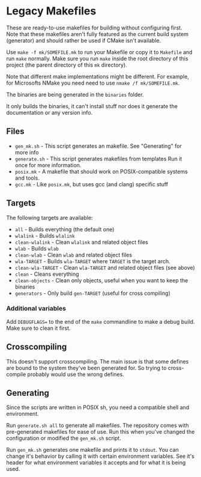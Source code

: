 Legacy Makefiles
================

These are ready-to-use makefiles for building without configuring first.
Note that these makefiles aren't fully featured as the current build system
(generator) and should rather be used if CMake isn't available.

Use `make -f mk/SOMEFILE.mk` to run your Makefile or copy it to `Makefile`
and run `make` normally. Make sure you run `make` inside the root directory
of this project (the parent directory of this `mk` directory).

Note that different make implementations might be different. For example, for
Microsofts NMake you need need to use `nmake /f mk/SOMEFILE.mk`.

The binaries are being generated in the `binaries` folder.

It only builds the binaries, it can't install stuff nor does it generate
the documentation or any version info.



Files
-----

* `gen_mk.sh` - This script generates an makefile. See "Generating" for more info
* `generate.sh` - This script generates makefiles from templates
  Run it once for more information.
* `posix.mk` - A makefile that should work on POSIX-compatible systems and tools.
* `gcc.mk` - Like `posix.mk`, but uses gcc (and clang) specific stuff


Targets
-------

The following targets are available:

* `all` - Builds everything (the default one)
* `wlalink` - Builds `wlalink`
* `clean-wlalink` - Clean `wlalink` and related object files
* `wlab` - Builds `wlab`
* `clean-wlab` - Clean `wlab` and related object files
* `wla-TARGET` - Builds `wla-TARGET` where `TARGET` is the target arch.
* `clean-wla-TARGET` - Clean `wla-TARGET` and related object files (see above)
* `clean` - Cleans everything
* `clean-objects` - Clean only objects, useful when you want to keep the binaries
* `generators` - Only build `gen-TARGET` (useful for cross compiling)

### Additional variables

Add `DEBUGFLAGS=` to the end of the `make` commandline to make a debug build.
Make sure to clean it first.


Crosscompiling
--------------

This doesn't support crosscompiling. The main issue is that some defines are
bound to the system they've been generated for. So trying to cross-compile
probably would use the wrong defines.


Generating
----------

Since the scripts are written in POSIX sh, you need a compatible shell and
environment.

Run `generate.sh all` to generate all makefiles. The repository comes with
pre-generated makefiles for ease of use. Run this when you've changed the
configuration or modified the `gen_mk.sh` script.

Run `gen_mk.sh` generates one makefile and prints it to `stdout`. You can
change it's behavior by calling it with certain environment variables.
See it's header for what environment variables it accepts and for what it is
being used.


